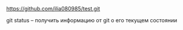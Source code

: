 https://github.com/ilia080985/test.git

git status – получить информацию от git о его текущем состоянии
